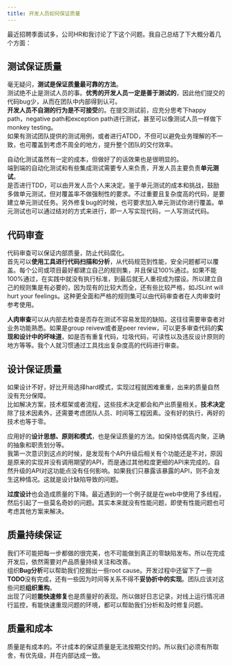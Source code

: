 ```yaml
---
title: 开发人员如何保证质量
---
```

最近招聘季面试多，公司HR和我讨论了下这个问题。我自己总结了下大概分着几个方面：

## 测试保证质量
毫无疑问，**测试是保证质量最可靠的方法**。  
测试绝不止是测试人员的事。**优秀的开发人员一定是善于测试的**，因此他们提交的代码bug少，从而在团队中内部得到认可。  
**开发人员不自测的行为是不可接受**的。在提交测试前，应充分思考下happy path，negative path和exception path进行测试，甚至可以像测试人员一样做下monkey testing。  
如果有测试团队提供的测试用例，或者进行ATDD，不但可以避免业务理解的不一致，也可覆盖到考虑不周全的地方，提升整个团队的交付效率。  

自动化测试虽然有一定的成本，但做好了的话效果也是很明显的。  
端到端的自动化测试和有些集成测试需要专人来负责，开发人员主要负责**单元测试**。  
是否进行TDD，可以由开发人员个人来决定。鉴于单元测试的成本和挑战，鼓励多做单元测试，但对覆盖率不做强制性的要求。不过重要且复杂度高的代码，是要建立单元测试任务。另外修复bug的时候，也可要求加入单元测试你进行覆盖。单元测试也可以通过结对的方式来进行，即一人写实现代码，一人写测试代码。

## 代码审查
代码审查可以保证内部质量，防止代码腐化。  
首先可以**使用工具进行代码扫描和分析**，从代码规范到性能，安全问题都可以覆盖。每个公司或项目最好都建立自己的规则集，并且保证100%通过。如果不能100%通过，在实践中就没有执行标准，到最后就无人重视成为摆设。所以建立自己的规则集是有必要的，因为现有的比较大而全，还有些比较严格，如JSLint will hurt your feelings。这种更全面和严格的规则集可以由代码审查者在人肉审查时参考使用。  

**人肉审查**可以从内部去检查是否存在测试不容易发现的缺陷，这往往需要审查者对业务功能熟悉。如果是group reivew或者是peer review，可以更多审查代码的**实现和设计中的坏味道**，如是否有重复代码，垃圾代码，可读性以及违反设计原则的地方等等。我个人就习惯通过工具找出复杂度高的代码进行审查。

## 设计保证质量
如果设计不好，好比开局选择hard模式，实现过程就困难重重，出来的质量自然没有充分保障。  
比如解决方案，技术框架或者流程，这些技术决定都会和产出质量相关。**技术决定**除了技术因素外，还需要考虑团队人员、时间等工程因素。没有好的执行，再好的技术也等于零。  

应用好的**设计思想、原则和模式**，也是保证质量的方法。如保持低偶高内聚，正确的抽象和职责划分等。  
我第一次意识到这点的时候，是发现有个API升级后相关有个功能还是不对，原因是原来的实现并没有调用期望的API，而是通过其他粒度更细的API来完成的。自然升级的API对这功能点没有任何影响。如果我们只暴露该暴露的API，则不会发生这种情况。这就是设计缺陷导致的问题。  

**过度设计**也会造成质量的下降。最近遇到的一个例子就是在web中使用了多线程，然后引起了一些莫名奇妙的问题。其实本来就没有性能问题，即使有性能问题也可考虑其他方案来解决。  

## 质量持续保证
我们不可能把每一步都做的很完美，也不可能做到真正的零缺陷发布。所以在完成开发后，依然需要对产品质量持续关注和改善。  
组织**Bug分析**可以帮助我们挖掘出一些root cause。开发过程中还留下了一些**TODO**没有完成，还有一些因为时间等关系不得不**妥协折中的实现**。团队应该对这些问题**组织重构**。  
出现了问题**能快速修复**也是质量好的表现。所以做好日志记录，对线上运行情况进行监控，有能快速重现问题的环境，都可以帮助我们分析和及时修复问题。

## 质量和成本
质量是有成本的。不计成本的保证质量是无法按期交付的。所以我们必须有所取舍，有优先级，并在内部达成一致。